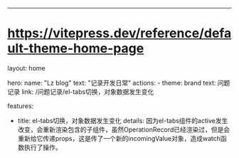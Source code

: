 ---
# https://vitepress.dev/reference/default-theme-home-page
layout: home

hero:
  name: "Lz blog"
  text: "记录开发日常"
  actions:
    - theme: brand
      text: 问题记录
      link: /问题记录/el-tabs切换，对象数据发生变化

features:
  - title: el-tabs切换，对象数据发生变化
    details: 因为el-tabs组件的active发生改变，会重新渲染包含的子组件，虽然OperationRecord已经渲染过，但是会重新给它传递props，这是传了一个新的incomingValue对象，造成watch函数执行了操作。
  


